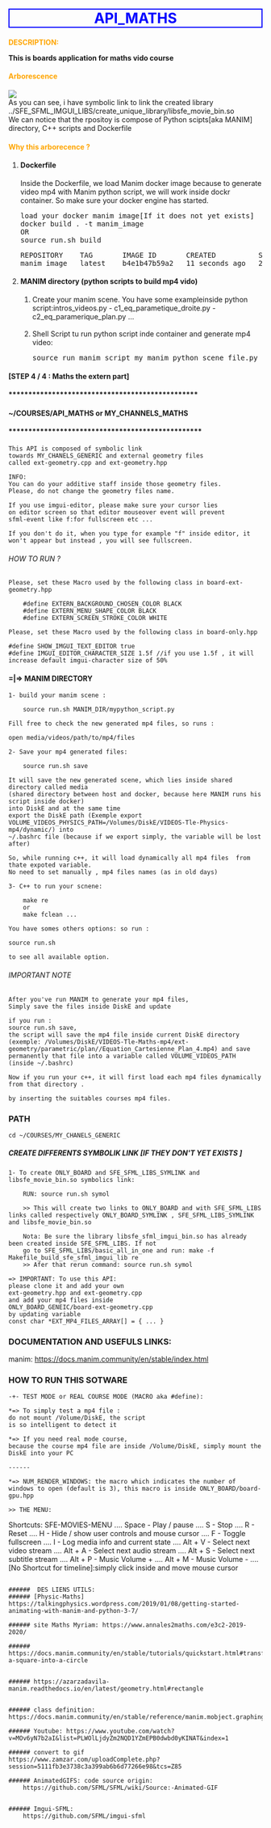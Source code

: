 <h1 style="border:2px solid; text-align:center;color:blue">API_MATHS</h1>

<h4><p style="color:orange">DESCRIPTION:</p> This is boards application for maths vido course</h4>

<h4 style="color:orange">Arborescence</h4>
<div><img src="imgs/arborescence.png" /><br/>As you can see, i have symbolic link to link the created library ../SFE_SFML_IMGUI_LIBS/create_unique_library/libsfe_movie_bin.so<br/>We can notice that the rpositoy is compose of Python scipts[aka MANIM] directory, C++ scripts and Dockerfile</div>

<h4 style="color:orange">Why this arborecence ?</h4>
<ol>
<li>
	<h4>Dockerfile</h4>
	<span>Inside the Dockerfile, we load Manim docker image because to generate video mp4 with Manim python script, we will work inside dockr container. So make sure your docker engine has started.</span>
	<pre>load your docker manim image[If it does not yet exists]<br/>docker build . -t manim_image <br/>OR<br/>source run.sh build</pre>
	<pre>REPOSITORY    TAG       IMAGE ID       CREATED          SIZE
manim_image   latest    b4e1b47b59a2   11 seconds ago   2.24GB</pre>
</li>
<li><h4>MANIM directory (python scripts to build mp4 vido)</h4></h4>
<ol><li>Create your manim scene. You have some exampleinside  python script:intros_videos.py - c1_eq_parametique_droite.py - c2_eq_paramerique_plan.py ...</br></br></li>
<li>Shell Script tu run python script inde container and generate mp4 video:
<pre>source run_manim_script my_manim_python_scene_file.py</pre></li></ol>
</li>
</ol>



#### [STEP 4 / 4 : Maths the extern part]
#### ************************************************
####
#### ~/COURSES/API_MATHS or MY_CHANNELS_MATHS
####
#### 
#### *************************************************

```
This API is composed of symbolic link 
towards MY_CHANELS_GENERIC and external geometry files
called ext-geometry.cpp and ext-geometry.hpp
```

```
INFO: 
You can do your additive staff inside those geometry files.
Please, do not change the geometry files name.

If you use imgui-editor, please make sure your cursor lies
on editor screen so that editor mouseover event will prevent
sfml-event like f:for fullscreen etc ...

If you don't do it, when you type for example "f" inside editor, it won't appear but instead , you will see fullscreen.
```
###### HOW TO RUN ?

```
Please, set these Macro used by the following class in board-ext-geometry.hpp

	#define EXTERN_BACKGROUND_CHOSEN_COLOR BLACK
	#define EXTERN_MENU_SHAPE_COLOR BLACK 
	#define EXTERN_SCREEN_STROKE_COLOR WHITE
```

```
Please, set these Macro used by the following class in board-only.hpp

#define SHOW_IMGUI_TEXT_EDITOR true
#define IMGUI_EDITOR_CHARACTER_SIZE 1.5f //if you use 1.5f , it will increase default imgui-character size of 50%

```

#### =|=> MANIM DIRECTORY

```
1- build your manim scene : 
	
	source run.sh MANIM_DIR/mypython_script.py 

Fill free to check the new generated mp4 files, so runs :

open media/videos/path/to/mp4/files
```

```
2- Save your mp4 generated files: 

	source run.sh save

It will save the new generated scene, which lies inside shared directory called media 
(shared directory between host and docker, because here MANIM runs his script inside docker)
into DiskE and at the same time 
export the DiskE path (Exemple export VOLUME_VIDEOS_PHYSICS_PATH=/Volumes/DiskE/VIDEOS-Tle-Physics-mp4/dynamic/) into 
~/.bashrc file (because if we export simply, the variable will be lost after)

So, while running c++, it will load dynamically all mp4 files  from thate expoted variable.
No need to set manually , mp4 files names (as in old days)
```

```
3- C++ to run your scnene: 

	make re 
	or 
	make fclean ...

You have somes others options: so run :

source run.sh

to see all available option.
```

###### IMPORTANT NOTE
```
After you've run MANIM to generate your mp4 files, 
Simply save the files inside DiskE and update

if you run : 
source run.sh save, 
the script will save the mp4 file inside current DiskE directory (exemple: /Volumes/DiskE/VIDEOS-Tle-Maths-mp4/ext-geometry/parametric/plan//Equation_Cartesienne_Plan_4.mp4) and save permanently that file into a variable called VOLUME_VIDEOS_PATH (inside ~/.bashrc)
```

```
Now if you run your c++, it will first load each mp4 files dynamically from that directory .

by inserting the suitables courses mp4 files. 
```


### PATH
```
cd ~/COURSES/MY_CHANELS_GENERIC
```

##### CREATE DIFFERENTS SYMBOLIK LINK [IF THEY DON'T YET EXISTS ]
```
1- To create ONLY_BOARD and SFE_SFML_LIBS_SYMLINK and libsfe_movie_bin.so symbolics link: 

    RUN: source run.sh symol

    >> This will create two links to ONLY_BOARD and with SFE_SFML_LIBS links called respectively ONLY_BOARD_SYMLINK , SFE_SFML_LIBS_SYMLINK and libsfe_movie_bin.so
```

```
    Nota: Be sure the library libsfe_sfml_imgui_bin.so has already been created inside SFE_SFML_LIBS. If not 
    go to SFE_SFML_LIBS/basic_all_in_one and run: make -f Makefile_build_sfe_sfml_imgui_lib re
    >> Afer that rerun command: source run.sh symol
```

```
=> IMPORTANT: To use this API: 
please clone it and add your own 
ext-geometry.hpp and ext-geometry.cpp 
and add your mp4 files inside 
ONLY_BOARD_GENEIC/board-ext-geometry.cpp 
by updating variable 
const char *EXT_MP4_FILES_ARRAY[] = { ... }
```


### DOCUMENTATION AND USEFULS LINKS:
manim: https://docs.manim.community/en/stable/index.html

### HOW TO RUN THIS SOTWARE
````
-+- TEST MODE or REAL COURSE MODE (MACRO aka #define):

*=> To simply test a mp4 file : 
do not mount /Volume/DiskE, the script 
is so intelligent to detect it

*=> If you need real mode course, 
because the course mp4 file are inside /Volume/DiskE, simply mount the DiskE into your PC

------

*=> NUM_RENDER_WINDOWS: the macro which indicates the number of windows to open (default is 3), this macro is inside ONLY_BOARD/board-gpu.hpp 
````

```
>> THE MENU:

```
 Shortcuts: SFE-MOVIES-MENU
	.... Space - Play / pause 
	.... S - Stop 
	.... R - Reset 
	.... H - Hide / show user controls and mouse cursor
	.... F - Toggle fullscreen 
	.... I - Log media info and current state 
	.... Alt + V - Select next video stream 
	.... Alt + A - Select next audio stream 
	.... Alt + S - Select next subtitle stream 
	.... Alt + P - Music Volume + 
	.... Alt + M - Music Volume - 
    .... [No Shortcut for timeline]:simply click inside and move mouse cursor
```

######  DES LIENS UTILS:
###### [Physic-Maths] https://talkingphysics.wordpress.com/2019/01/08/getting-started-animating-with-manim-and-python-3-7/

###### site Maths Myriam: https://www.annales2maths.com/e3c2-2019-2020/

###### https://docs.manim.community/en/stable/tutorials/quickstart.html#transforming-a-square-into-a-circle


###### https://azarzadavila-manim.readthedocs.io/en/latest/geometry.html#rectangle


###### class definition: https://docs.manim.community/en/stable/reference/manim.mobject.graphing.coordinate_systems.CoordinateSystem.html

###### Youtube: https://www.youtube.com/watch?v=MOv6yN7b2aI&list=PLWOlLjdyZm2NQD1YZmEPB0dwbd0yKINAT&index=1

###### convert to gif 
https://www.zamzar.com/uploadComplete.php?session=5111fb3e3738c3a399ab6b6d77266e98&tcs=Z85

###### AnimatedGIFS: code source origin:
    https://github.com/SFML/SFML/wiki/Source:-Animated-GIF


###### Imgui-SFML: 
	https://github.com/SFML/imgui-sfml
